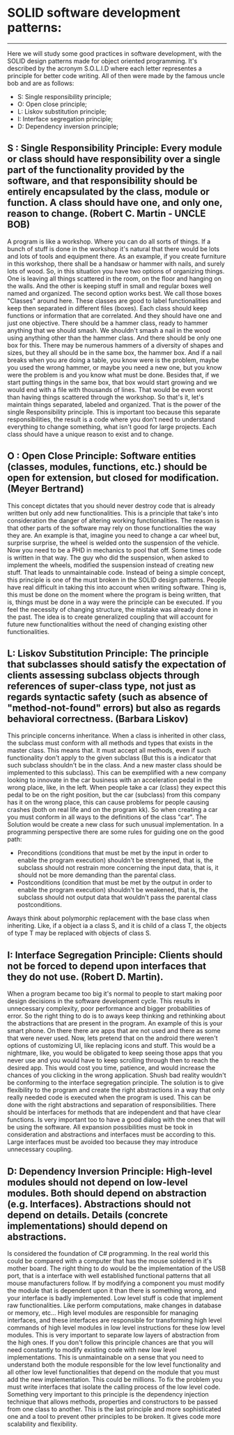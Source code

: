 # SOLID software development patterns:
---
Here we will study some good practices in software development, with the SOLID design patterns made for object oriented programming. It's described by the acronym S.O.L.I.D where each letter representes a principle for better code writing. All of then were made by the famous uncle bob and are as follows:

- S: Single responsibility principle;
- O: Open close principle;
- L: Liskov substitution principle;
- I: Interface segregation principle;
- D: Dependency inversion principle;

## S : Single Responsibility Principle: Every module or class should have responsibility over a single part of the functionality provided by the software, and that responsibility should be entirely encapsulated by the class, module or function. A class should have one, and only one, reason to change. (Robert C. Martin - UNCLE BOB)

A program is like a workshop. Where you can do all sorts of things. If a bunch of stuff is done in the workshop it's natural that there would be lots and lots of tools and equipment there. As an example, if you create furniture in this workshop, there shall be a handsaw or hammer with nails, and surely lots of wood. So, in this situation you have two options of organizing things. One is leaving all things scattered in the room, on the floor and hanging on the walls. And the other is keeping stuff in small and regular boxes well named and organized. The second option works best. We call those boxes "Classes" around here. These classes are good to label functionalities and keep then separated in different files (boxes). Each class should keep functions or information that are correlated. And they should have one and just one objective. There should be a hammer class, ready to hammer anything that we should smash. We shouldn't smash a nail in the wood using anything other than the hammer class. And there should be only one box for this. There may be numerous hammers of a diversity of shapes and sizes, but they all should be in the same box, the hammer box. And if a nail breaks when you are doing a table, you know were is the problem, maybe you used the wrong hammer, or maybe you need a new one, but you know were the problem is and you know what must be done. Besides that, if we start putting things in the same box, that box would start growing and we would end with a file with thousands of lines. That would be even worst than having things scattered through the workshop. So that's it, let's maintain things separated, labeled and organized. That is the power of the single Responsibility principle. This is important too because this separate responsibilities, the result is a code where you don't need to understand everything to change something, what isn't good for large projects. Each class should have a unique reason to exist and to change.

## O : Open Close Principle: Software entities (classes, modules, functions, etc.) should be open for extension, but closed for modification. (Meyer Bertrand)

This concept dictates that you should never destroy code that is already written but only add new functionalities. This is a principle that take's into consideration the danger of altering working functionalities. The reason is that other parts of the software may rely on those functionalities the way they are. An example is that, imagine you need to change a car wheel but, surprise surprise, the wheel is welded onto the suspension of the vehicle. Now you need to be a PHD in mechanics to pool that off. Some times code is written in that way. The guy who did the suspension, when asked to implement the wheels, modified the suspension instead of creating new stuff. That leads to unmaintainable code. Instead of being a simple concept, this principle is one of the must broken in the SOLID design patterns. People have real difficult in taking this into account when writing software. Thing is, this must be done on the moment where the program is being written, that is, things must be done in a way were the principle can be executed. If you feel the necessity of changing structure, the mistake was already done in the past. The idea is to create generalized coupling that will account for future new functionalities without the need of changing existing other functionalities.

## L: Liskov Substitution Principle: The principle that subclasses should satisfy the expectation of clients assessing subclass objects through references of super-class type, not just as regards syntactic safety (such as absence of "method-not-found" errors) but also as regards behavioral correctness. (Barbara Liskov)

This principle concerns inheritance. When a class is inherited in other class, the subclass must conform with all methods and types that exists in the master class. This means that. It must accept all methods, even if such functionality don't apply to the given subclass (But this is a indicator that such subclass shouldn't be in the class. And a new master class should be implemented to this subclass). This can be exemplified with a new company looking to innovate in the car business with an acceleration pedal in the wrong place, like, in the left. When people take a car (class) they expect this pedal to be on the right position, but the car (subclass) from this company has it on the wrong place, this can cause problems for people causing crashes (both on real life and on the program kk). So when creating a car you must conform in all ways to the definitions of the class "car". The Solution would be create a new class for such unusual implementation. In a programming perspective there are some rules for guiding one on the good path:

- Preconditions (conditions that must be met by the input in order to enable the program execution) shouldn't be strengtened, that is, the subclass should not restrain more concerning the input data, that is, it should not be more demanding than the parental class.
- Postconditions (condition that must be met by the output in order to enable the program execution) shouldn't be weakened, that is, the subclass should not output data that wouldn't pass the parental class postconditions.

Aways think about polymorphic replacement with the base class when inheriting. Like, if a object ia a class S, and it is child of a class T, the objects of type T may be replaced with objects of class S.


## I: Interface Segregation Principle: Clients should not be forced to depend upon interfaces that they do not use. (Robert D. Martin).

When a program became too big it's normal to people to start making poor design decisions in the software development cycle. This results in unnecessary complexity, poor performance and bigger probabilities of error. So the right thing to do is to aways keep thinking and rethinking about the abstractions that are present in the program. An example of this is your smart phone. On there there are apps that are not used and there as some that were never used. Now, lets pretend that on the android there weren't options of customizing UI, like replacing icons and stuff. This would be a nightmare, like, you would be obligated to keep seeing those apps that you never use and you would have to keep scrolling through then to reach the desired app. This would cost you time, patience, and would increase the chances of you clicking in the wrong application. Shush bad reality wouldn't be conforming to the interface segregation principle. The solution is to give flexibility to the program and create the right abstractions in a way that only really needed code is executed when the program is used. This can be done with the right abstractions and separation of responsibilities. There should be interfaces for methods that are independent and that have clear functions. Is very important too to have a good dialog with the ones that will be using the software. All expansion possibilities must be took in consideration and abstractions and interfaces must be according to this. Large interfaces must be avoided too because they may introduce unnecessary coupling. 

## D: Dependency Inversion Principle: High-level modules should not depend on low-level modules. Both should depend on abstraction (e.g. Interfaces). Abstractions should not depend on details. Details (concrete implementations) should depend on abstractions. 

Is considered the foundation of C# programming. In the real world this could be compared with a computer that has the mouse soldered in it's mother board. The right thing to do would be the implementation of the USB port, that is a interface with well established functional patterns that all mouse manufacturers follow. If by modifying a component you must modify the module that is dependent upon it than there is something wrong, and your interface is badly implemented. Low level stuff is code that implement raw functionalities. Like perform computations, make changes in database or memory, etc... High level modules are responsible for managing interfaces, and these interfaces are responsible for transforming high level commands of high level modules in low level instructions for these low level modules. This is very important to separate low layers of abstraction from the high ones. If you don't follow this principle chances are that you will need constantly to modify existing code with new low level implementations. This is unmaintainable on a sense that you need to understand both the module responsible for the low level functionality and all other low level functionalities that depend on the module that you must add the new implementation. This could be millions. To fix the problem you must write interfaces that isolate the calling process of the low level code. Something very important to this principle is the dependency injection technique that allows methods, properties and constructors to be passed from one class to another. This is the last principle and more sophisticated one and a tool to prevent other principles to be broken. It gives code more scalability and flexibility.


